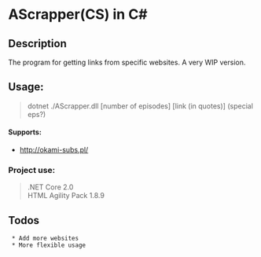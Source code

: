 # AScrapper(CS) in C#

## Description
The program for getting links from specific websites. A very WIP version.

## Usage:
> dotnet ./AScrapper.dll [number of episodes] [link (in quotes)] 
(special eps?)

#### Supports:

 * http://okami-subs.pl/


### Project use: 

>.NET Core 2.0  
> HTML Agility Pack 1.8.9


## Todos

     * Add more websites
     * More flexible usage
